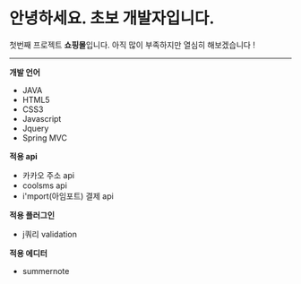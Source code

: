 # 안녕하세요. 초보 개발자입니다.
첫번째 프로젝트 **쇼핑몰**입니다.
아직 많이 부족하지만 열심히 해보겠습니다 !
___

**개발 언어**
- JAVA
- HTML5
- CSS3
- Javascript
- Jquery
- Spring MVC

**적용 api** 
- 카카오 주소 api
- coolsms api
- i'mport(아임포트) 결제 api

**적용 플러그인**
- j쿼리 validation

**적용 에디터**
- summernote
